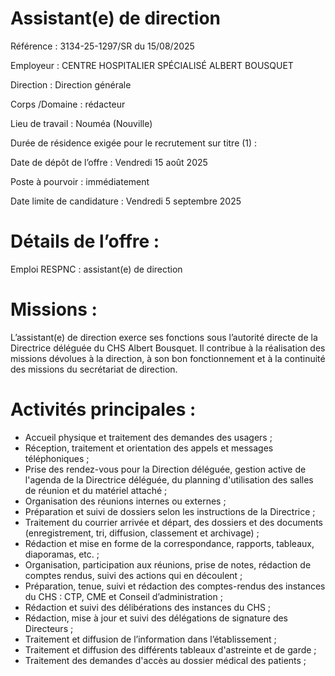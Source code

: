
# Assistant(e) de direction

Référence : 3134-25-1297/SR du 15/08/2025

Employeur : CENTRE HOSPITALIER SPÉCIALISÉ ALBERT BOUSQUET

Direction : Direction générale

Corps /Domaine : rédacteur

Lieu de travail : Nouméa (Nouville)

Durée de résidence exigée pour le recrutement sur titre (1) :

Date de dépôt de l’offre : Vendredi 15 août 2025

Poste à pourvoir : immédiatement

Date limite de candidature : Vendredi 5 septembre 2025

# Détails de l’offre :

Emploi RESPNC : assistant(e) de direction

# Missions :

L’assistant(e) de direction exerce ses fonctions sous l’autorité directe de la Directrice déléguée du CHS Albert Bousquet. Il contribue à la réalisation des missions dévolues à la direction, à son bon fonctionnement et à la continuité des missions du secrétariat de direction.

# Activités principales :

- Accueil physique et traitement des demandes des usagers ;
- Réception, traitement et orientation des appels et messages téléphoniques ;
- Prise des rendez-vous pour la Direction déléguée, gestion active de l'agenda de la Directrice déléguée, du planning d'utilisation des salles de réunion et du matériel attaché ;
- Organisation des réunions internes ou externes ;
- Préparation et suivi de dossiers selon les instructions de la Directrice ;
- Traitement du courrier arrivée et départ, des dossiers et des documents (enregistrement, tri, diffusion, classement et archivage) ;
- Rédaction et mise en forme de la correspondance, rapports, tableaux, diaporamas, etc. ;
- Organisation, participation aux réunions, prise de notes, rédaction de comptes rendus, suivi des actions qui en découlent ;
- Préparation, tenue, suivi et rédaction des comptes-rendus des instances du CHS : CTP, CME et Conseil d’administration ;
- Rédaction et suivi des délibérations des instances du CHS ;
- Rédaction, mise à jour et suivi des délégations de signature des Directeurs ;
- Traitement et diffusion de l’information dans l’établissement ;
- Traitement et diffusion des différents tableaux d'astreinte et de garde ;
- Traitement des demandes d'accès au dossier médical des patients ;
